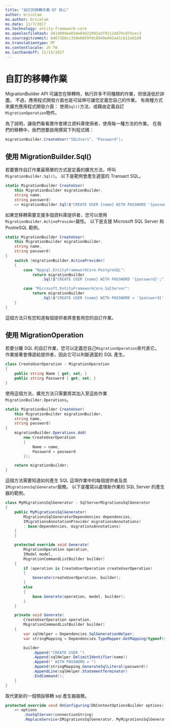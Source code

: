 ```yaml
---
title: "自訂的移轉作業-EF 核心"
author: bricelam
ms.author: bricelam
ms.date: 11/7/2017
ms.technology: entity-framework-core
ms.openlocfilehash: d41409dee034e84d22092a5f9111dd79c87dcec3
ms.sourcegitcommit: b467368cc350e6059fdc0949e042a41cb11e61d9
ms.translationtype: MT
ms.contentlocale: zh-TW
ms.lasthandoff: 11/15/2017
---
```

<a name="custom-migrations-operations"></a>自訂的移轉作業
============================
MigrationBuilder API 可讓您在移轉時，執行許多不同種類的作業，但很遠低於詳盡。 不過，應用程式開發介面也是可延伸可讓您定義您自己的作業。 有兩種方式來擴充應用程式開發介面： 使用`Sql()`方法，或藉由定義自訂`MigrationOperation`物件。

為了說明，讓我們看看實作會建立資料庫使用者，使用每一種方法的作業。 在我們的移轉中，我們想要啟用撰寫下列程式碼：

``` csharp
migrationBuilder.CreateUser("SQLUser1", "Password");
```

<a name="using-migrationbuildersql"></a>使用 MigrationBuilder.Sql()
----------------------------
若要實作自訂作業最簡單的方式是定義的擴充方法，呼叫`MigrationBuilder.Sql()`。
以下是範例會產生適當的 Transact SQL。

``` csharp
static MigrationBuilder CreateUser(
    this MigrationBuilder migrationBuilder,
    string name,
    string password)
    => migrationBuilder.Sql($"CREATE USER {name} WITH PASSWORD '{password}';");
```

如果您移轉需要支援多個資料庫提供者，您可以使用`MigrationBuilder.ActiveProvider`屬性。 以下是支援 Microsoft SQL Server 和 PostreSQL 範例。

``` csharp
static MigrationBuilder CreateUser(
    this MigrationBuilder migrationBuilder,
    string name,
    string password)
{
    switch (migrationBuilder.ActiveProvider)
    {
        case "Npgsql.EntityFrameworkCore.PostgreSQL":
            return migrationBuilder
                .Sql($"CREATE USER {name} WITH PASSWORD '{password}';");

        case "Microsoft.EntityFrameworkCore.SqlServer":
            return migrationBuilder
                .Sql($"CREATE USER {name} WITH PASSWORD = '{password}';");
    }
}
```

這個方法只有您知道每個提供者將會套用您的自訂作業。

<a name="using-a-migrationoperation"></a>使用 MigrationOperation
---------------------------
若要分離 SQL 的自訂作業，您可以定義您自己`MigrationOperation`來代表它。 作業接著會傳遞給提供者，因此它可以判斷適當的 SQL 產生。

``` csharp
class CreateUserOperation : MigrationOperation
{
    public string Name { get; set; }
    public string Password { get; set; }
}
```

使用這個方法，擴充方法只需要將其加入至這些作業`MigrationBuilder.Operations`。

``` csharp
static MigrationBuilder CreateUser(
    this MigrationBuilder migrationBuilder,
    string name,
    string password)
{
    migrationBuilder.Operations.Add(
        new CreateUserOperation
        {
            Name = name,
            Password = password
        });

    return migrationBuilder;
}
```

這個方法需要知道如何產生 SQL 這項作業中的每個提供者及其`IMigrationsSqlGenerator`服務。 以下是覆寫以處理新作業的 SQL Server 的產生器的範例。

``` csharp
class MyMigrationsSqlGenerator : SqlServerMigrationsSqlGenerator
{
    public MyMigrationsSqlGenerator(
        MigrationsSqlGeneratorDependencies dependencies,
        IMigrationsAnnotationProvider migrationsAnnotations)
        : base(dependencies, migrationsAnnotations)
    {
    }

    protected override void Generate(
        MigrationOperation operation,
        IModel model,
        MigrationCommandListBuilder builder)
    {
        if (operation is CreateUserOperation createUserOperation)
        {
            Generate(createUserOperation, builder);
        }
        else
        {
            base.Generate(operation, model, builder);
        }
    }

    private void Generate(
        CreateUserOperation operation,
        MigrationCommandListBuilder builder)
    {
        var sqlHelper = Dependencies.SqlGenerationHelper;
        var stringMapping = Dependencies.TypeMapper.GetMapping(typeof(string));

        builder
            .Append("CREATE USER ")
            .Append(sqlHelper.DelimitIdentifier(name))
            .Append(" WITH PASSWORD = ")
            .Append(stringMapping.GenerateSqlLiteral(password))
            .AppendLine(sqlHelper.StatementTerminator)
            .EndCommand();
    }
}
```

取代更新的一個預設移轉 sql 產生器服務。

``` csharp
protected override void OnConfiguring(DbContextOptionsBuilder options)
    => options
        .UseSqlServer(connectionString)
        .ReplaceService<IMigrationsSqlGenerator, MyMigrationsSqlGenerator>();
```
